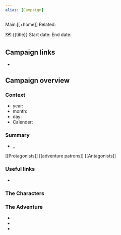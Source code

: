```yaml
---
alias: [Campaign]
---
```


Main:[[+home]] Related:

🗺
{{title}}
Start date: 
End date:

## Campaign links
- 

## Campaign overview
### Context
- year:
- month: 
- day: 
- Calender:

### Summary
- _

[[Protagonists]]
[[adventure patrons]]
[[Antagonists]]
### Useful links
- 

### The Characters
### The Adventure
- 
- 
- 

